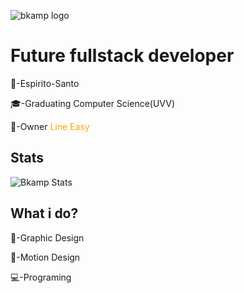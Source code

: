 ![bkamp logo](https://i.imgur.com/RqzvxYI.png)

# Future fullstack developer
<p>🚩-Espirito-Santo</p>
<p>🎓-Graduating Computer Science(UVV)</p>
<p>🧡-Owner <a target="_blank" style="text-decoration: none; color: orange;" href="https://line-easy.com">Line Easy</a><p>

## Stats

![Bkamp Stats](https://github-readme-stats.vercel.app/api?username=bkampdev&hide=contribs,prs&show_icons=true&theme=tokyonight&)

## What i do?
<p>🎨-Graphic Design</p>
<p>🎥-Motion Design</p>
<p>💻-Programing</p>
